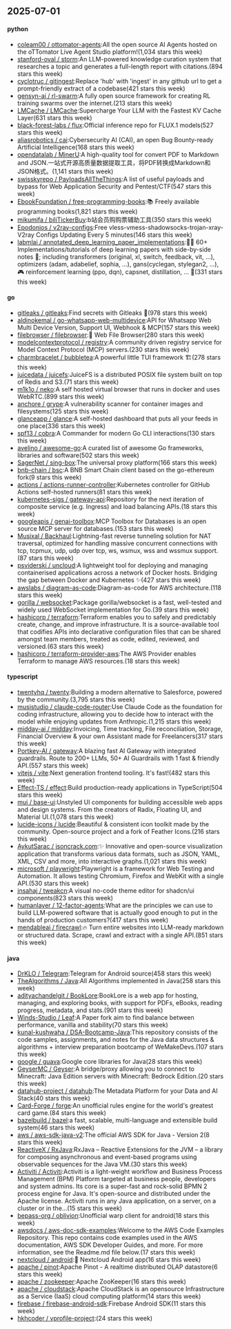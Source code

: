 ## 2025-07-01

#### python
* [coleam00 / ottomator-agents](https://github.com/coleam00/ottomator-agents):All the open source AI Agents hosted on the oTTomator Live Agent Studio platform!(1,034 stars this week)
* [stanford-oval / storm](https://github.com/stanford-oval/storm):An LLM-powered knowledge curation system that researches a topic and generates a full-length report with citations.(894 stars this week)
* [cyclotruc / gitingest](https://github.com/cyclotruc/gitingest):Replace 'hub' with 'ingest' in any github url to get a prompt-friendly extract of a codebase(421 stars this week)
* [gensyn-ai / rl-swarm](https://github.com/gensyn-ai/rl-swarm):A fully open source framework for creating RL training swarms over the internet.(213 stars this week)
* [LMCache / LMCache](https://github.com/LMCache/LMCache):Supercharge Your LLM with the Fastest KV Cache Layer(631 stars this week)
* [black-forest-labs / flux](https://github.com/black-forest-labs/flux):Official inference repo for FLUX.1 models(527 stars this week)
* [aliasrobotics / cai](https://github.com/aliasrobotics/cai):Cybersecurity AI (CAI), an open Bug Bounty-ready Artificial Intelligence(168 stars this week)
* [opendatalab / MinerU](https://github.com/opendatalab/MinerU):A high-quality tool for convert PDF to Markdown and JSON.一站式开源高质量数据提取工具，将PDF转换成Markdown和JSON格式。(1,141 stars this week)
* [swisskyrepo / PayloadsAllTheThings](https://github.com/swisskyrepo/PayloadsAllTheThings):A list of useful payloads and bypass for Web Application Security and Pentest/CTF(547 stars this week)
* [EbookFoundation / free-programming-books](https://github.com/EbookFoundation/free-programming-books):📚 Freely available programming books(1,821 stars this week)
* [mikumifa / biliTickerBuy](https://github.com/mikumifa/biliTickerBuy):b站会员购购票辅助工具(350 stars this week)
* [Epodonios / v2ray-configs](https://github.com/Epodonios/v2ray-configs):Free vless-vmess-shadowsocks-trojan-xray-V2ray Configs Updating Every 5 minutes(146 stars this week)
* [labmlai / annotated_deep_learning_paper_implementations](https://github.com/labmlai/annotated_deep_learning_paper_implementations):🧑‍🏫 60+ Implementations/tutorials of deep learning papers with side-by-side notes 📝; including transformers (original, xl, switch, feedback, vit, ...), optimizers (adam, adabelief, sophia, ...), gans(cyclegan, stylegan2, ...), 🎮 reinforcement learning (ppo, dqn), capsnet, distillation, ... 🧠(331 stars this week)

#### go
* [gitleaks / gitleaks](https://github.com/gitleaks/gitleaks):Find secrets with Gitleaks 🔑(978 stars this week)
* [aldinokemal / go-whatsapp-web-multidevice](https://github.com/aldinokemal/go-whatsapp-web-multidevice):API for Whatsapp Web Multi Device Version, Support UI, Webhook & MCP(157 stars this week)
* [filebrowser / filebrowser](https://github.com/filebrowser/filebrowser):📂 Web File Browser(280 stars this week)
* [modelcontextprotocol / registry](https://github.com/modelcontextprotocol/registry):A community driven registry service for Model Context Protocol (MCP) servers.(230 stars this week)
* [charmbracelet / bubbletea](https://github.com/charmbracelet/bubbletea):A powerful little TUI framework 🏗(278 stars this week)
* [juicedata / juicefs](https://github.com/juicedata/juicefs):JuiceFS is a distributed POSIX file system built on top of Redis and S3.(71 stars this week)
* [m1k1o / neko](https://github.com/m1k1o/neko):A self hosted virtual browser that runs in docker and uses WebRTC.(899 stars this week)
* [anchore / grype](https://github.com/anchore/grype):A vulnerability scanner for container images and filesystems(125 stars this week)
* [glanceapp / glance](https://github.com/glanceapp/glance):A self-hosted dashboard that puts all your feeds in one place(336 stars this week)
* [spf13 / cobra](https://github.com/spf13/cobra):A Commander for modern Go CLI interactions(130 stars this week)
* [avelino / awesome-go](https://github.com/avelino/awesome-go):A curated list of awesome Go frameworks, libraries and software(502 stars this week)
* [SagerNet / sing-box](https://github.com/SagerNet/sing-box):The universal proxy platform(166 stars this week)
* [bnb-chain / bsc](https://github.com/bnb-chain/bsc):A BNB Smart Chain client based on the go-ethereum fork(9 stars this week)
* [actions / actions-runner-controller](https://github.com/actions/actions-runner-controller):Kubernetes controller for GitHub Actions self-hosted runners(81 stars this week)
* [kubernetes-sigs / gateway-api](https://github.com/kubernetes-sigs/gateway-api):Repository for the next iteration of composite service (e.g. Ingress) and load balancing APIs.(18 stars this week)
* [googleapis / genai-toolbox](https://github.com/googleapis/genai-toolbox):MCP Toolbox for Databases is an open source MCP server for databases.(153 stars this week)
* [Musixal / Backhaul](https://github.com/Musixal/Backhaul):Lightning-fast reverse tunneling solution for NAT traversal, optimized for handling massive concurrent connections with tcp, tcpmux, udp, udp over tcp, ws, wsmux, wss and wssmux support.(87 stars this week)
* [psviderski / uncloud](https://github.com/psviderski/uncloud):A lightweight tool for deploying and managing containerised applications across a network of Docker hosts. Bridging the gap between Docker and Kubernetes ✨(427 stars this week)
* [awslabs / diagram-as-code](https://github.com/awslabs/diagram-as-code):Diagram-as-code for AWS architecture.(118 stars this week)
* [gorilla / websocket](https://github.com/gorilla/websocket):Package gorilla/websocket is a fast, well-tested and widely used WebSocket implementation for Go.(39 stars this week)
* [hashicorp / terraform](https://github.com/hashicorp/terraform):Terraform enables you to safely and predictably create, change, and improve infrastructure. It is a source-available tool that codifies APIs into declarative configuration files that can be shared amongst team members, treated as code, edited, reviewed, and versioned.(63 stars this week)
* [hashicorp / terraform-provider-aws](https://github.com/hashicorp/terraform-provider-aws):The AWS Provider enables Terraform to manage AWS resources.(18 stars this week)

#### typescript
* [twentyhq / twenty](https://github.com/twentyhq/twenty):Building a modern alternative to Salesforce, powered by the community.(3,795 stars this week)
* [musistudio / claude-code-router](https://github.com/musistudio/claude-code-router):Use Claude Code as the foundation for coding infrastructure, allowing you to decide how to interact with the model while enjoying updates from Anthropic.(1,215 stars this week)
* [midday-ai / midday](https://github.com/midday-ai/midday):Invoicing, Time tracking, File reconciliation, Storage, Financial Overview & your own Assistant made for Freelancers(317 stars this week)
* [Portkey-AI / gateway](https://github.com/Portkey-AI/gateway):A blazing fast AI Gateway with integrated guardrails. Route to 200+ LLMs, 50+ AI Guardrails with 1 fast & friendly API.(557 stars this week)
* [vitejs / vite](https://github.com/vitejs/vite):Next generation frontend tooling. It's fast!(482 stars this week)
* [Effect-TS / effect](https://github.com/Effect-TS/effect):Build production-ready applications in TypeScript(504 stars this week)
* [mui / base-ui](https://github.com/mui/base-ui):Unstyled UI components for building accessible web apps and design systems. From the creators of Radix, Floating UI, and Material UI.(1,078 stars this week)
* [lucide-icons / lucide](https://github.com/lucide-icons/lucide):Beautiful & consistent icon toolkit made by the community. Open-source project and a fork of Feather Icons.(216 stars this week)
* [AykutSarac / jsoncrack.com](https://github.com/AykutSarac/jsoncrack.com):✨ Innovative and open-source visualization application that transforms various data formats, such as JSON, YAML, XML, CSV and more, into interactive graphs.(1,021 stars this week)
* [microsoft / playwright](https://github.com/microsoft/playwright):Playwright is a framework for Web Testing and Automation. It allows testing Chromium, Firefox and WebKit with a single API.(530 stars this week)
* [jnsahaj / tweakcn](https://github.com/jnsahaj/tweakcn):A visual no-code theme editor for shadcn/ui components(823 stars this week)
* [humanlayer / 12-factor-agents](https://github.com/humanlayer/12-factor-agents):What are the principles we can use to build LLM-powered software that is actually good enough to put in the hands of production customers?(417 stars this week)
* [mendableai / firecrawl](https://github.com/mendableai/firecrawl):🔥 Turn entire websites into LLM-ready markdown or structured data. Scrape, crawl and extract with a single API.(851 stars this week)

#### java
* [DrKLO / Telegram](https://github.com/DrKLO/Telegram):Telegram for Android source(458 stars this week)
* [TheAlgorithms / Java](https://github.com/TheAlgorithms/Java):All Algorithms implemented in Java(258 stars this week)
* [adityachandelgit / BookLore](https://github.com/adityachandelgit/BookLore):BookLore is a web app for hosting, managing, and exploring books, with support for PDFs, eBooks, reading progress, metadata, and stats.(901 stars this week)
* [Winds-Studio / Leaf](https://github.com/Winds-Studio/Leaf):A Paper fork aim to find balance between performance, vanilla and stability(70 stars this week)
* [kunal-kushwaha / DSA-Bootcamp-Java](https://github.com/kunal-kushwaha/DSA-Bootcamp-Java):This repository consists of the code samples, assignments, and notes for the Java data structures & algorithms + interview preparation bootcamp of WeMakeDevs.(107 stars this week)
* [google / guava](https://github.com/google/guava):Google core libraries for Java(28 stars this week)
* [GeyserMC / Geyser](https://github.com/GeyserMC/Geyser):A bridge/proxy allowing you to connect to Minecraft: Java Edition servers with Minecraft: Bedrock Edition.(20 stars this week)
* [datahub-project / datahub](https://github.com/datahub-project/datahub):The Metadata Platform for your Data and AI Stack(40 stars this week)
* [Card-Forge / forge](https://github.com/Card-Forge/forge):An unofficial rules engine for the world's greatest card game.(84 stars this week)
* [bazelbuild / bazel](https://github.com/bazelbuild/bazel):a fast, scalable, multi-language and extensible build system(46 stars this week)
* [aws / aws-sdk-java-v2](https://github.com/aws/aws-sdk-java-v2):The official AWS SDK for Java - Version 2(8 stars this week)
* [ReactiveX / RxJava](https://github.com/ReactiveX/RxJava):RxJava – Reactive Extensions for the JVM – a library for composing asynchronous and event-based programs using observable sequences for the Java VM.(30 stars this week)
* [Activiti / Activiti](https://github.com/Activiti/Activiti):Activiti is a light-weight workflow and Business Process Management (BPM) Platform targeted at business people, developers and system admins. Its core is a super-fast and rock-solid BPMN 2 process engine for Java. It's open-source and distributed under the Apache license. Activiti runs in any Java application, on a server, on a cluster or in the…(15 stars this week)
* [bepass-org / oblivion](https://github.com/bepass-org/oblivion):Unofficial warp client for android(18 stars this week)
* [awsdocs / aws-doc-sdk-examples](https://github.com/awsdocs/aws-doc-sdk-examples):Welcome to the AWS Code Examples Repository. This repo contains code examples used in the AWS documentation, AWS SDK Developer Guides, and more. For more information, see the Readme.md file below.(17 stars this week)
* [nextcloud / android](https://github.com/nextcloud/android):📱 Nextcloud Android app(16 stars this week)
* [apache / pinot](https://github.com/apache/pinot):Apache Pinot - A realtime distributed OLAP datastore(6 stars this week)
* [apache / zookeeper](https://github.com/apache/zookeeper):Apache ZooKeeper(16 stars this week)
* [apache / cloudstack](https://github.com/apache/cloudstack):Apache CloudStack is an opensource Infrastructure as a Service (IaaS) cloud computing platform(14 stars this week)
* [firebase / firebase-android-sdk](https://github.com/firebase/firebase-android-sdk):Firebase Android SDK(11 stars this week)
* [hkhcoder / vprofile-project](https://github.com/hkhcoder/vprofile-project):(24 stars this week)
